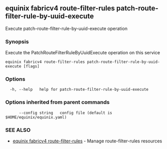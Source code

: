 ## equinix fabricv4 route-filter-rules patch-route-filter-rule-by-uuid-execute

Execute patch-route-filter-rule-by-uuid-execute operation

### Synopsis

Execute the PatchRouteFilterRuleByUuidExecute operation on this service

```
equinix fabricv4 route-filter-rules patch-route-filter-rule-by-uuid-execute [flags]
```

### Options

```
  -h, --help   help for patch-route-filter-rule-by-uuid-execute
```

### Options inherited from parent commands

```
      --config string   config file (default is $HOME/equinix/equinix.yaml)
```

### SEE ALSO

* [equinix fabricv4 route-filter-rules](equinix_fabricv4_route-filter-rules.md)	 - Manage route-filter-rules resources

